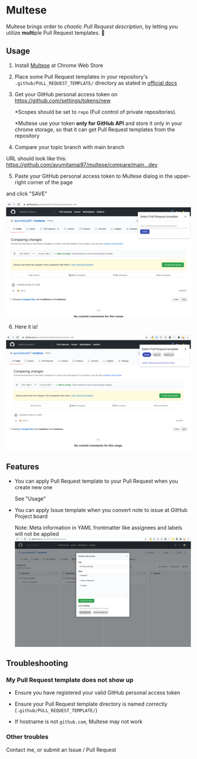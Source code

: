 # Multese

Multese brings order to _chaotic Pull Request description_, by letting you utilize **multi**ple Pull Request templates. :dog:



## Usage

1. Install [Multese](https://chrome.google.com/webstore/detail/multese/gbemnmnccbkifpcogeokbldhapeeobag) at Chrome Web Store

2. Place some Pull Request templates in your repository's `.github/PULL_REQUEST_TEMPLATE/` directory as stated in [official docs](https://docs.github.com/en/free-pro-team@latest/github/building-a-strong-community/creating-a-pull-request-template-for-your-repository)

3. Get your GitHub personal access token on https://github.com/settings/tokens/new

    *Scopes should be set to `repo` (Full control of private repositories).

    *Multese use your token **only for GitHub API** and store it only in your chrome storage, so that it can get Pull Request templates from the repository

4. Compare your topic branch with main branch

  URL should look like this: https://github.com/ayumitamai97/multese/compare/main...dev

5. Paste your GitHub personal access token to Multese dialog in the upper-right corner of the page

  and click "SAVE"

![image](misc/token.png)

6. Here it is!

![image](misc/main.png)


## Features
- You can apply Pull Request template to your Pull Request when you create new one

  See "Usage"

- You can apply Issue template when you convert note to issue at GitHub Project board

  Note: Meta information in YAML frontmatter like assignees and labels will not be applied
  ![image](misc/convert_note_to_issue.png)



## Troubleshooting

### My Pull Request template does not show up

- Ensure you have registered your valid GitHub personal access token

- Ensure your Pull Request template directory is named correctly (`.github/PULL_REQUEST_TEMPLATE/`)

- If hostname is not `github.com`, Multese may not work


### Other troubles

Contact me, or submit an Issue / Pull Request

